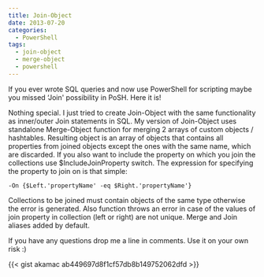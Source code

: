```yaml
---
title: Join-Object
date: 2013-07-20
categories:
  - PowerShell
tags:
  - join-object
  - merge-object
  - powershell
---
```

If you ever wrote SQL queries and now use PowerShell for scripting maybe you missed &#8216;Join' possibility in PoSH. Here it is!
  
Nothing special. I just tried to create Join-Object with the same functionality as inner/outer Join statements in SQL. My version of Join-Object uses standalone Merge-Object function for merging 2 arrays of custom objects / hashtables. Resulting object is an array of objects that contains all properties from joined objects except the ones with the same name, which are discarded. If you also want to include the property on which you join the collections use $IncludeJoinProperty switch. The expression for specifying the property to join on is that simple:
  
`-On {$Left.'propertyName' -eq $Right.'propertyName'}`
  
Collections to be joined must contain objects of the same type otherwise the error is generated. Also function throws an error in case of the values of join property in collection (left or right) are not unique. Merge and Join aliases added by default.
  
If you have any questions drop me a line in comments. Use it on your own risk :)

{{< gist akamac ab449697d8f1cf57db8b149752062dfd >}}